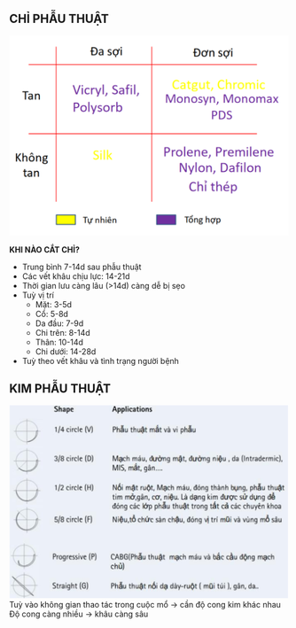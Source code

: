 ## CHỈ PHẪU THUẬT

![Các loại chỉ phẫu thuật.png](../../../../200%20Files/image/C%C3%A1c%20lo%E1%BA%A1i%20ch%E1%BB%89%20ph%E1%BA%ABu%20thu%E1%BA%ADt.png)


**KHI NÀO CẮT CHỈ?**
- Trung bình 7-14d sau phẫu thuật
- Các vết khâu chịu lực: 14-21d
- Thời gian lưu càng lâu (>14d) càng dễ bị sẹo
- Tuỳ vị trí
	- Mặt: 3-5d
	- Cổ: 5-8d
	- Da đầu: 7-9d
	- Chi trên: 8-14d
	- Thân: 10-14d
	- Chi dưới: 14-28d
- Tuỳ theo vết khâu và tình trạng người bệnh



## KIM PHẪU THUẬT
![Độ cong kim.png](../../../../200%20Files/image/%C4%90%E1%BB%99%20cong%20kim.png)
Tuỳ vào không gian thao tác trong cuộc mổ -> cần độ cong kim khác nhau
Độ cong càng nhiều -> khâu càng sâu